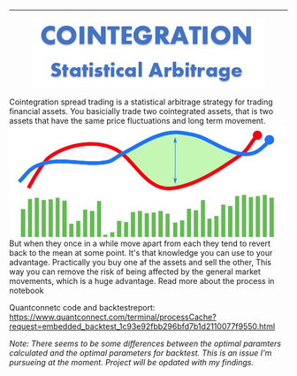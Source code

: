 ----
<p align="center">
  <img src="img/Cointegration.png" />
</p>

Cointegration spread trading is a statistical arbitrage strategy for trading financial assets. You basicially trade two cointegrated assets, that is two assets that have the same price fluctuations and long term movement. 
![Graphs](img/Github_graphs.jpg)
But when they once in a while move apart from each they tend to revert back to the mean at some point. It's that knowledge you can use to your advantage.
Practically you buy one af the assets and sell the other, This way you can remove the risk of being affected by the general market movements, which is a huge advantage. 
Read more about the process in notebook

Quantconnetc code and backtestreport:
https://www.quantconnect.com/terminal/processCache?request=embedded_backtest_1c93e92fbb296bfd7b1d2110077f9550.html

*Note: There seems to be some differences between the optimal paramters calculated and the optimal parameters for backtest. This is an issue I'm pursueing at the moment. Project will be opdated with my findings.*

<!--stackedit_data:
eyJoaXN0b3J5IjpbLTU0Mjg0MzIxOCwxNzcxOTAzMDgxLDIwMD
M4Njg2NTMsMTI5MTk3MzAyLDE4NTU2NDk4OTcsMTMzOTU1NzE3
MywxOTY3OTI3NTU0LDExMzM1OTA3ODIsLTE0MzM3OTgwNzEsLT
EzMTM0MzgxNjIsNDU4NDYyOTcyLC0xMDAzMDgwNjEyLC0zNjgx
ODQxMjhdfQ==
-->
